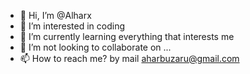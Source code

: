 - 👋 Hi, I’m @Alharx
- 👀 I’m interested in coding
- 🌱 I’m currently learning everything that interests me
- 💞️ I’m not looking to collaborate on ...
- 📫 How to reach me? by mail aharbuzaru@gmail.com

<!---
Alharx/Alharx is a ✨ special ✨ repository because its `README.md` (this file) appears on your GitHub profile.
You can click the Preview link to take a look at your changes.
--->
